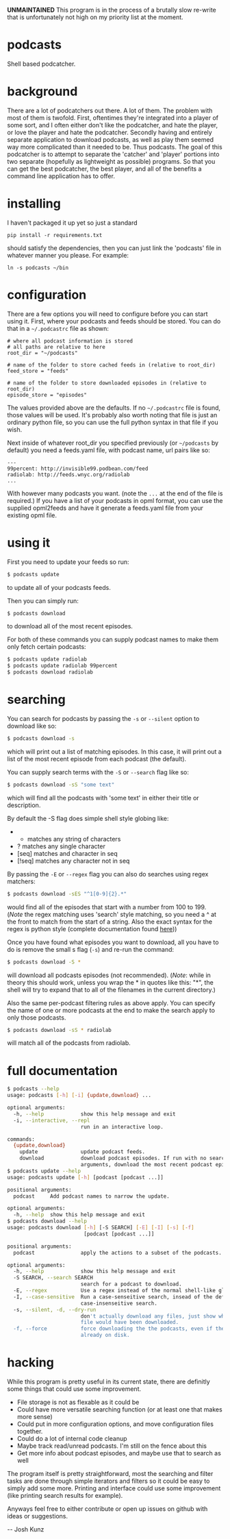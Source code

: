 **UNMAINTAINED** This program is in the process of a brutally slow re-write
that is unfortunately not high on my priority list at the moment.

podcasts
========

Shell based podcatcher.

# background
There are a lot of podcatchers out there. A lot of them. The problem
with most of them is twofold. First, oftentimes they're integrated into
a player of some sort, and I often either don't like the podcatcher,
and hate the player, or love the player and hate the podcatcher. Secondly
having and entirely separate application to download podcasts, as well
as play them seemed way more complicated than it needed to be. Thus
podcasts. The goal of this podcatcher is to attempt to separate the
'catcher' and 'player' portions into two separate (hopefully as
lightweight as possible) programs. So that you can get the best
podcatcher, the best player, and all of the benefits a command line
application has to offer.

# installing
I haven't packaged it up yet so just a standard

    pip install -r requirements.txt

should satisfy the dependencies, then you can just link the 'podcasts'
file in whatever manner you please. For example:

    ln -s podcasts ~/bin

# configuration
There are a few options you will need to configure before you can
start using it. First, where your podcasts and feeds should be stored.
You can do that in a `~/.podcastrc` file as shown:

    # where all podcast information is stored
    # all paths are relative to here
    root_dir = "~/podcasts"

    # name of the folder to store cached feeds in (relative to root_dir)
    feed_store = "feeds"

    # name of the folder to store downloaded episodes in (relative to root_dir)
    episode_store = "episodes"

The values provided above are the defaults. If no `~/.podcastrc` file is
found, those values will be used. It's probably also worth noting that
file is just an ordinary python file, so you can use the full python
syntax in that file if you wish.

Next inside of whatever root\_dir you specified previously (or `~/podcasts`
by default) you need a feeds.yaml file, with podcast name, url pairs like
so:

    ---
    99percent: http://invisible99.podbean.com/feed
    radiolab: http://feeds.wnyc.org/radiolab
    ...

With however many podcasts you want. (note the `...` at the end of the file
is required.) If you have a list of your podcasts in opml format, you can
use the supplied opml2feeds and have it generate a feeds.yaml file from
your existing opml file.

# using it
First you need to update your feeds so run:
```bash
$ podcasts update
```
to update all of your podcasts feeds.

Then you can simply run:
```bash
$ podcasts download
```
to download all of the most recent episodes.

For both of these commands you can supply podcast names to make them 
only fetch certain podcasts:
```bash
$ podcasts update radiolab
$ podcasts update radiolab 99percent
$ podcasts download radiolab
```

# searching
You can search for podcasts by passing the `-s` or `--silent` option to
download like so:
```bash
$ podcasts download -s
```
which will print out a list of matching episodes. In this case, it will
print out a list of the most recent episode from each podcast (the
default).

You can supply search terms with the `-S` or `--search` flag like so:
```bash
$ podcasts download -sS "some text"
```
which will find all the podcasts with 'some text' in either their title
or description.

By default the -S flag does simple shell style globing like:
* * matches any string of characters
* ? matches any single character
* [seq] matches and character in seq
* [!seq] matches any character not in seq

By passing the `-E` or `--regex` flag you can also do searches using
regex matchers:
```bash
$ podcasts download -sES "^1[0-9]{2}.*"
```
would find all of the episodes that start with a number from 100 to 199.
(*Note* the regex matching uses 'search' style matching, so you need a
^ at the front to match from the start of a string. Also the exact syntax
for the regex is python style (complete documentation found [here][1]))

Once you have found what episodes you want to download, all you have to
do is remove the small s flag (`-s`) and re-run the command:
```bash
$ podcasts download -S *
```
will download all podcasts episodes (not recommended).
(*Note*: while in theory this should work, unless you wrap the * in
quotes like this: "*", the shell will try to expand that to 
all of the filenames in the current directory.)

Also the same per-podcast filtering rules as above apply. You can
specify the name of one or more podcasts at the end to make the
search apply to only those podcasts.
```bash
$ podcasts download -sS * radiolab
```
will match all of the podcasts from radiolab.

# full documentation
```bash
$ podcasts --help
usage: podcasts [-h] [-i] {update,download} ...

optional arguments:
  -h, --help            show this help message and exit
  -i, --interactive, --repl
                        run in an interactive loop.

commands:
  {update,download}
    update              update podcast feeds.
    download            download podcast episodes. If run with no search
                        arguments, download the most recent podcast episode.
$ podcasts update --help                        
usage: podcasts update [-h] [podcast [podcast ...]]

positional arguments:
  podcast     Add podcast names to narrow the update.

optional arguments:
  -h, --help  show this help message and exit
$ podcasts download --help
usage: podcasts download [-h] [-S SEARCH] [-E] [-I] [-s] [-f]
                         [podcast [podcast ...]]

positional arguments:
  podcast               apply the actions to a subset of the podcasts.

optional arguments:
  -h, --help            show this help message and exit
  -S SEARCH, --search SEARCH
                        search for a podcast to download.
  -E, --regex           Use a regex instead of the normal shell-like globbing.
  -I, --case-sensitive  Run a case-senseitive search, insead of the default,
                        case-insenseitive search.
  -s, --silent, -d, --dry-run
                        don't actually download any files, just show which
                        file would have been downloaded.
  -f, --force           force downloading the the podcasts, even if they are
                        already on disk.
```

# hacking
While this program is pretty useful in its current state, there are definitly
some things that could use some improvement.
* File storage is not as flexable as it could be
* Could have more versatile searching function (or at least one that
makes more sense)
* Could put in more configuration options, and move configuration files
together.
* Could do a lot of internal code cleanup
* Maybe track read/unread podcasts. I'm still on the fence about this
* Get more info about podcast episodes, and maybe use that to search
as well

The program itself is pretty straightforward, most the searching and
filter tasks are done through simple iterators and filters so
it could be easy to simply add some more. Printing and interface
could use some improvement (like printing search results for example).

Anyways feel free to either contribute or open up issues on github 
with ideas or suggestions.

-- Josh Kunz

  [1]: http://docs.python.org/library/re.html#regular-expression-syntax
